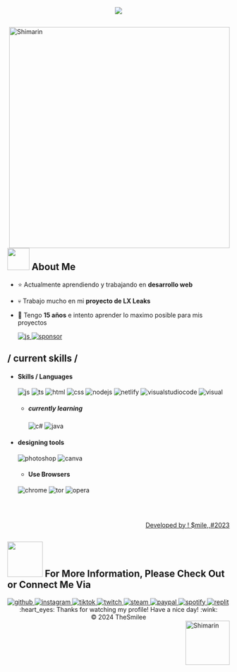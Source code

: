 <p align = center ><img src="https://cdn.discordapp.com/attachments/1156355718992101388/1254040378135416866/1718654348929aa.png?ex=66780b9d&is=6676ba1d&hm=cb458a0ff9d9a1cdc1feeb5ccfdf1ff8c50bb7c6ba75e214c628ef2c309aa743&"> </p>

<div>

<img align="right" width="500" alt="Shimarin" src="https://cdn.discordapp.com/attachments/1156355718992101388/1253879070115106887/LXXXX.png?ex=66777562&is=667623e2&hm=3779dcbc7a2900ef036743aab7e470cdbd3f8eb0d8fbecbeac012f280c566647&"/>

## <img src="https://raw.githubusercontent.com/nixin72/nixin72/master/wave.gif" width="50px"></img> About Me
  
- ⭐ Actualmente aprendiendo y trabajando en **desarrollo web**
- 💀 Trabajo mucho en mi **proyecto de LX Leaks**
- 👾 Tengo **15 años** e intento aprender lo maximo posible para mis proyectos

  <a href="https://discord.gg/lxleaks">
  <img src = "https://img.shields.io/badge/Discord-7289DA?style=for-the-badge&logo=discord&logoColor=white" alt = "js" />
  </a>
    <a href="https://lxshopofficial.netlify.app/">
  <img src = "https://img.shields.io/badge/sponsor-30363D?style=for-the-badge&logo=GitHub-Sponsors&logoColor=#white" alt = "sponsor" />
  </a>
<h2> / current skills / </h2>

  
- <h4> Skills / Languages </h4>
  <img src = "https://img.shields.io/badge/JavaScript-323330?style=for-the-badge&logo=javascript&logoColor=F7DF1E" alt = "js" />
  <img src = "https://img.shields.io/badge/TypeScript-007ACC?style=for-the-badge&logo=typescript&logoColor=white" alt = "ts" />
  <img src = "https://img.shields.io/badge/HTML5-E34F26?style=for-the-badge&logo=html5&logoColor=white" alt = "html" />
  <img src = "https://img.shields.io/badge/CSS3-1572B6?style=for-the-badge&logo=css3&logoColor=white" alt = "css" />
    <img src = "https://img.shields.io/badge/Node.js-43853D?style=for-the-badge&logo=node.js&logoColor=white" alt = "nodejs" />
      <img src = "https://img.shields.io/badge/Netlify-00C7B7?style=for-the-badge&logo=netlify&logoColor=white" alt = "netlify" />
   <img src = "https://img.shields.io/badge/Visual_Studio_Code-0078D4?style=for-the-badge&logo=visual%20studio%20code&logoColor=white" alt = "visualstudiocode" />   
    <img src = "https://img.shields.io/badge/Visual_Studio-5C2D91?style=for-the-badge&logo=visual%20studio&logoColor=white" alt = "visual" />
  
  - <h5> currently learning </h5>
    <img src = "https://img.shields.io/badge/c%23-%23239120.svg?style=for-the-badge&logo=c-sharp&logoColor=white" alt = "c#" />
    <img src = "https://img.shields.io/badge/java-%23ED8B00.svg?style=for-the-badge&logo=java&logoColor=white" alt = "java" />
  
- <h4> designing tools </h4>
  <img src = "https://aleen42.github.io/badges/src/photoshop.svg" alt = "photoshop"/>
    <img src = "https://img.shields.io/badge/Canva-%2300C4CC.svg?&style=for-the-badge&logo=Canva&logoColor=white" alt = "canva"/>

    - <h4> Use Browsers </h4>
  <img src = "https://img.shields.io/badge/Google_chrome-4285F4?style=for-the-badge&logo=Google-chrome&logoColor=white" alt = "chrome"/>
    <img src = "https://img.shields.io/badge/Tor_Browser-7D4698?style=for-the-badge&logo=Tor-Browser&logoColor=white" alt = "tor"/>
    <img src = "https://img.shields.io/badge/Opera-FF1B2D?style=for-the-badge&logo=Opera&logoColor=white" alt = "opera"/>
  
  </br></br>
  
<div align="right">
<a href="https://thesmilee.netlify.app/">Developed by ! $mile,,#2023</a>
  </div>
  </div>

## <img src='https://raw.githubusercontent.com/ShahriarShafin/ShahriarShafin/main/Assets/handshake.gif' width="80px"> For More Information, Please Check Out or Connect Me Via

  <a href="https://github.com/TheSmilee">
  <img src = "https://img.shields.io/badge/GitHub-100000?style=for-the-badge&logo=github&logoColor=white" alt = "github" />
  </a>
    <a href="https://www.instagram.com/maariooch.08/">
  <img src = "https://img.shields.io/badge/Instagram-E4405F?style=for-the-badge&logo=instagram&logoColor=white" alt = "instagram" />
  </a>
    <a href="https://www.tiktok.com/@maariiooch.08">
  <img src = "https://img.shields.io/badge/TikTok-000000?style=for-the-badge&logo=tiktok&logoColor=white" alt = "tiktok" />
  </a>
    <a href="https://www.twitch.tv/thesmilee_23">
  <img src = "https://img.shields.io/badge/Twitch-9146FF?style=for-the-badge&logo=twitch&logoColor=white" alt = "twitch" />
  </a>
      <a href="https://steamcommunity.com/id/elfuckingsmile/">
  <img src = "https://img.shields.io/badge/Steam-000000?style=for-the-badge&logo=steam&logoColor=white" alt = "steam" />
  </a>
      <a href="https://paypal.me/smilegenesis">
  <img src = "https://img.shields.io/badge/PayPal-00457C?style=for-the-badge&logo=paypal&logoColor=white" alt = "paypal" />
  </a>
      <a href="https://open.spotify.com/user/1l4lsdt73obtor7p47f22axq8">
  <img src = "https://img.shields.io/badge/Spotify-1ED760?&style=for-the-badge&logo=spotify&logoColor=white" alt = "spotify" />
  </a>
    <a href="https://replit.com/@marioprox08">
  <img src = "https://img.shields.io/badge/replit-667881?style=for-the-badge&logo=replit&logoColor=white" alt = "replit" />
  </a>

<div align="center">
  :heart_eyes: Thanks for watching my profile! Have a nice day! :wink: <br/>
  &copy; 2024 TheSmilee
</div>

<img align="right" width="100" alt="Shimarin" src="https://cdn.discordapp.com/attachments/1156355718992101388/1254041937300688998/image5345345-removebg-preview.png?ex=66780d10&is=6676bb90&hm=785ec03091edc1cc185e78b95f9958ecea09da13c8789cca24c0559a8306a438&"/>
